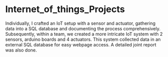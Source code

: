 # Internet_of_things_Projects

Individually, I crafted an IoT setup with a sensor and actuator, gathering data into a SQL database and documenting the process comprehensively. Subsequently, within a team, we created a more intricate IoT system with 2 sensors, arduino boards and 4 actuators. This system collected data in an external SQL database for easy webpage access. A detailed joint report was also done.

